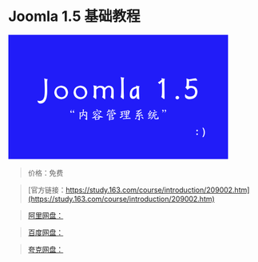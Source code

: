 # Joomla 1.5 基础教程

![img](../../../assets/study163/free/822F7F79A766BBD65763FF42BF164E7D.png)

> 价格：免费

> [官方链接：https://study.163.com/course/introduction/209002.htm](https://study.163.com/course/introduction/209002.htm)

> [阿里网盘：]()

> [百度网盘：]()

> [夸克网盘：]()
